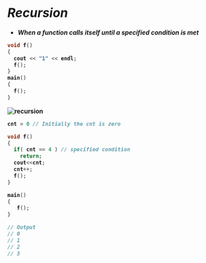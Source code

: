 # _Recursion_
- _**When a function calls itself until a specified condition is met**_

<b>

```cpp
void f()
{
  cout << "1" << endl;
  f();
}
main()
{
  f();
}

```
![recursion](https://github.com/anupam-kumar-krishnan/A2Z-DSA/assets/69143883/dcc01b7a-faab-403e-b4cd-90b80d392d67)

```cpp
cnt = 0 // Initially the cnt is zero

void f()
{
  if( cnt == 4 ) // specified condition
    return;
  cout<<cnt;
  cnt++;
  f();
}

main()
{
   f();
}

// Output
// 0
// 1
// 2
// 3
```



</b>


